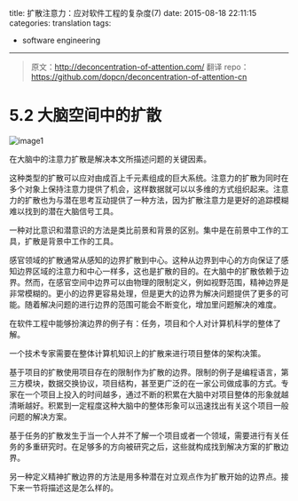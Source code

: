 title:  扩散注意力：应对软件工程的复杂度(7)
date: 2015-08-18 22:11:15
categories: translation
tags:
- software engineering
---

> 原文：http://deconcentration-of-attention.com/
> 翻译 repo：https://github.com/dopcn/deconcentration-of-attention-cn

# 5.2 大脑空间中的扩散

![image1](http://s295901768.onlinehome.us/deconcentration/images/14-system-deconcentration.png)

在大脑中的注意力扩散是解决本文所描述问题的关键因素。

这种类型的扩散可以应对由成百上千元素组成的巨大系统。注意力的扩散为同时在多个对象上保持注意力提供了机会，这样数据就可以以多维的方式组织起来。注意力的扩散也为与潜在思考互动提供了一种方法，因为扩散注意力是更好的追踪模糊难以找到的潜在大脑信号工具。

一种对比意识和潜意识的方法是类比前景和背景的区别。集中是在前景中工作的工具，扩散是背景中工作的工具。

感官领域的扩散通常从感知的边界扩散到中心。这种从边界到中心的方向保证了感知边界区域的注意力和中心一样多，这也是扩散的目的。在大脑中的扩散依赖于边界。然而，在感官空间中边界可以由物理的限制定义，例如视野范围，精神边界是非常模糊的。更小的边界更容易处理，但是更大的边界为解决问题提供了更多的可能。随着解决问题的进行边界的范围可能会不断变化，增加里问题解决的难度。

在软件工程中能够扮演边界的例子有：任务，项目和个人对计算机科学的整体了解。

一个技术专家需要在整体计算机知识上的扩散来进行项目整体的架构决策。

基于项目的扩散使用项目存在的限制作为扩散的边界。限制的例子是编程语言，第三方模块，数据交换协议，项目结构，甚至更广泛的在一家公司做成事的方式。专家在一个项目上投入的时间越多，通过不断的积累在大脑中对项目整体的形象就越清晰越好。积累到一定程度这种大脑中的整体形象可以迅速找出有关这个项目一般问题的解决方案。

基于任务的扩散发生于当一个人并不了解一个项目或者一个领域，需要进行有关任务的多重研究时。在足够多的方向被研究之后，这些就构成找到解决方案的扩散边界。

另一种定义精神扩散边界的方法是用多种潜在对立观点作为扩散开始的边界点。接下来一节将描述这是怎么样的。
